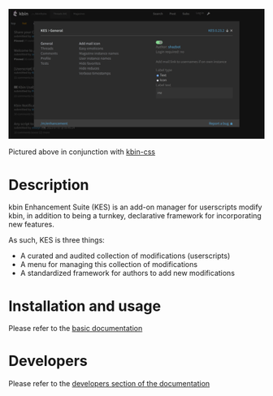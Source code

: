 
![Alt text](/images/example.png)

Pictured above in conjunction with [kbin-css](https://github.com/aclist/kbin-css)

# Description

kbin Enhancement Suite (KES) is an add-on manager for userscripts modify kbin, in addition to being a turnkey, declarative framework for incorporating new features.

As such, KES is three things:

- A curated and audited collection of modifications (userscripts)
- A menu for managing this collection of modifications
- A standardized framework for authors to add new modifications

# Installation and usage

Please refer to the [basic documentation](https://aclist.github.io/kes/kes.html)

# Developers

Please refer to the [developers section of the documentation](https://aclist.github.io/kes/kes.html#_developers)
